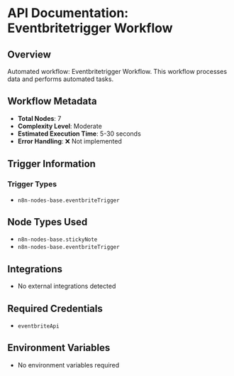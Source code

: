 # API Documentation: Eventbritetrigger Workflow

## Overview
Automated workflow: Eventbritetrigger Workflow. This workflow processes data and performs automated tasks.

## Workflow Metadata
- **Total Nodes**: 7
- **Complexity Level**: Moderate
- **Estimated Execution Time**: 5-30 seconds
- **Error Handling**: ❌ Not implemented

## Trigger Information
### Trigger Types
- `n8n-nodes-base.eventbriteTrigger`

## Node Types Used
- `n8n-nodes-base.stickyNote`
- `n8n-nodes-base.eventbriteTrigger`

## Integrations
- No external integrations detected

## Required Credentials
- `eventbriteApi`

## Environment Variables
- No environment variables required

